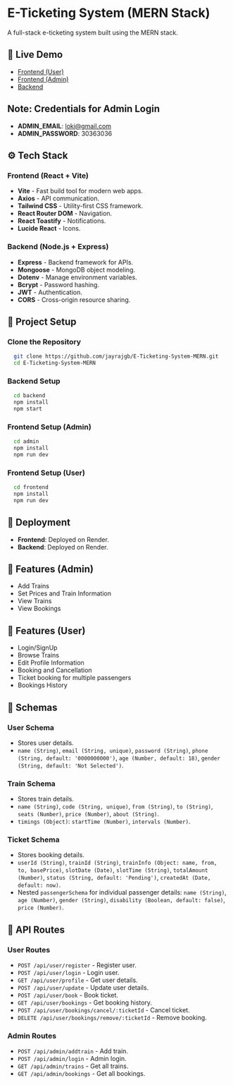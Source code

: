 # E-Ticketing System (MERN Stack)

A full-stack e-ticketing system built using the MERN stack.

## 🚀 Live Demo
- [Frontend (User)](https://e-ticketing-system-frontend.onrender.com)
- [Frontend (Admin)](https://e-ticketing-system-admin.onrender.com)
- [Backend](https://e-ticketing-system-backend.onrender.com)

## Note: Credentials for Admin Login
- **ADMIN_EMAIL**: loki@gmail.com
- **ADMIN_PASSWORD**: 30363036

## ⚙️ Tech Stack

### Frontend (React + Vite)
- **Vite** - Fast build tool for modern web apps.
- **Axios** - API communication.
- **Tailwind CSS** - Utility-first CSS framework.
- **React Router DOM** - Navigation.
- **React Toastify** - Notifications.
- **Lucide React** - Icons.

### Backend (Node.js + Express)
- **Express** - Backend framework for APIs.
- **Mongoose** - MongoDB object modeling.
- **Dotenv** - Manage environment variables.
- **Bcrypt** - Password hashing.
- **JWT** - Authentication.
- **CORS** - Cross-origin resource sharing.

## 📂 Project Setup

### Clone the Repository
```sh
  git clone https://github.com/jayrajgb/E-Ticketing-System-MERN.git
  cd E-Ticketing-System-MERN
```

### Backend Setup
```sh
  cd backend
  npm install
  npm start
```

### Frontend Setup (Admin)
```sh
  cd admin
  npm install
  npm run dev
```

### Frontend Setup (User)
```sh
  cd frontend
  npm install
  npm run dev
```

## 🚀 Deployment
- **Frontend**: Deployed on Render.
- **Backend**: Deployed on Render.

## 🎯 Features (Admin)
- Add Trains
- Set Prices and Train Information
- View Trains
- View Bookings

## 🎯 Features (User)
- Login/SignUp
- Browse Trains
- Edit Profile Information
- Booking and Cancellation
- Ticket booking for multiple passengers
- Bookings History

## 📜 Schemas

### **User Schema**
- Stores user details.
- `name (String)`, `email (String, unique)`, `password (String)`, `phone (String, default: '0000000000')`, `age (Number, default: 18)`, `gender (String, default: 'Not Selected')`.

### **Train Schema**
- Stores train details.
- `name (String)`, `code (String, unique)`, `from (String)`, `to (String)`, `seats (Number)`, `price (Number)`, `about (String)`.
- `timings (Object)`: `startTime (Number)`, `intervals (Number)`.

### **Ticket Schema**
- Stores booking details.
- `userId (String)`, `trainId (String)`, `trainInfo (Object: name, from, to, basePrice)`, `slotDate (Date)`, `slotTime (String)`, `totalAmount (Number)`, `status (String, default: 'Pending')`, `createdAt (Date, default: now)`.
- Nested `passengerSchema` for individual passenger details: `name (String)`, `age (Number)`, `gender (String)`, `disability (Boolean, default: false)`, `price (Number)`.

## 🔗 API Routes

### **User Routes**
- `POST /api/user/register` - Register user.
- `POST /api/user/login` - Login user.
- `GET /api/user/profile` - Get user details.
- `POST /api/user/update` - Update user details.
- `POST /api/user/book` - Book ticket.
- `GET /api/user/bookings` - Get booking history.
- `POST /api/user/bookings/cancel/:ticketId` - Cancel ticket.
- `DELETE /api/user/bookings/remove/:ticketId` - Remove booking.

### **Admin Routes**
- `POST /api/admin/addtrain` - Add train.
- `POST /api/admin/login` - Admin login.
- `GET /api/admin/trains` - Get all trains.
- `GET /api/admin/bookings` - Get all bookings.


